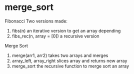 # merge_sort

Fibonacci
Two versions made:
1. fibs(n) 
an iterative version to get an array depending
2. fibs_rec(n, array = [0]) 
a recursive version

Merge Sort
1. merge(arr1, arr2)
takes two arrays and merges
2. array_left, array_right
slices array and returns new array
3. merge_sort
the recursive function to merge sort an array
